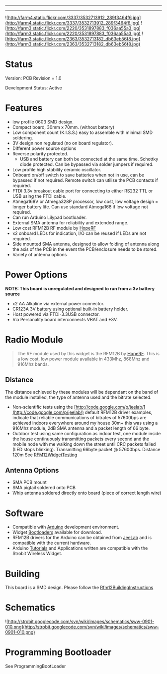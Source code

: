 
---



---

![http://farm4.static.flickr.com/3337/3532713912_289f3464f6.jpg](http://farm4.static.flickr.com/3337/3532713912_289f3464f6.jpg)
![http://farm3.static.flickr.com/2220/3531897883_f036aa55a3.jpg](http://farm3.static.flickr.com/2220/3531897883_f036aa55a3.jpg)
![http://farm3.static.flickr.com/2363/3532713182_db63eb56f8.jpg](http://farm3.static.flickr.com/2363/3532713182_db63eb56f8.jpg)

# Status #
Version:  PCB Revision = 1.0

Development Status: Active

# Features #
  * low profile 0603 SMD design.
  * Compact board, 30mm x 70mm. (without battery)
  * Low component count (K.I.S.S.) easy to assemble with minimal SMD soldering.
  * 3V design non regulated (no on board regulator).
  * Different power source options
  * Reverse polarity protected.
    * USB and battery can both be connected at the same time. Schottky diode protected. Can be bypassed via solder jumpers if required.
  * Low profile high stability ceramic oscillator.
  * Onboard on/off switch to save batteries when not in use, can be bypassed if not required.  Remote switch can utilise the PCB contacts if required.
  * FTDI 3.3v breakout cable port for connecting to either RS232 TTL or USB using the FTDI cable.
  * Atmega168V or Atmega328P processor, low cost, low voltage design = longer battery life.  Can use standard Atmega168 if low voltage not required.
  * Can run Arduino Lilypad bootloader.
  * External SMA antenna for reliability and extended range.
  * Low cost RFM12B RF module by [HopeRF](http://www.hoperf.com/)
  * x2 onboard LEDs for indication, I/O can be reused if LEDs are not required.
  * Side mounted SMA antenna, designed to allow folding of antenna along the axis of the PCB in the event the PCB/enclosure needs to be stored.
  * Variety of antenna options

# Power Options #
**NOTE: This board is unregulated and designed to run from a 3v battery source**
  * x2 AA Alkaline via external power connector.
  * CR123A 3V battery using optional built-in battery holder.
  * Host powered via FTDI-3.3USB connector.
  * Via Personality board interconnects VBAT and +3V.

# Radio Module #
> The RF module used by this widget is the RFM12B by [HopeRF](http://www.hoperf.com/pro/RFM12B.html).  This is a low cost, low power module available in 433Mhz, 868Mhz and 916Mhz bands.
## Distance ##
The distance achieved by these modules will be dependant on the band of the module installed, the type of antenna used and the bitrate selected.
  * Non-scientific tests using the [http://code.google.com/p/jeelab/](http://code.google.com/p/jeelab/) default RFM12B driver examples, indicate that reliable communications of bitrates of 57600bps are achieved indoors everywhere around my house 30m+  this was using a 916Mhz module, 2dB SMA antenna and a packet length of 66 byte.
  * Outdoor test using same configuration as indoor test, one module inside the house continuously transmitting packets every second and the mobile node with me walking down the street until CRC packets failed (LED stops blinking).  Transmitting 66byte packet @ 57600bps.  Distance 120m
See [RFM12WidgetTesting](RFM12WidgetTesting.md)

## Antenna Options ##
  * SMA PCB mount
  * SMA pigtail soldered onto PCB
  * Whip antenna soldered directly onto board (piece of correct length wire)

# Software #
  * Compatible with [Arduino](http://arduino.cc/) development environment.
  * Widget [Bootloaders](http://code.google.com/p/strobit/downloads/list?q=label:Type-Bootloader-HEX) available for download.
  * RFM12B drivers for the Arduino can be obtained from [JeeLab](http://code.google.com/p/jeelab/wiki/RF12) and is compatible with the current hardware.
  * Arduino [Tutorials](http://arduino.cc/en/Tutorial/HomePage) and Applications written are compatible with the Strobit Wireless Widget.

# Building #
This board is a SMD design.  Please follow the [Rfm12BuildingInstructions](Rfm12BuildingInstructions.md)
# Schematics #
![http://strobit.googlecode.com/svn/wiki/images/schematics/sww-0901-010.png](http://strobit.googlecode.com/svn/wiki/images/schematics/sww-0901-010.png)
# Programming Bootloader #
See ProgrammingBootLoader